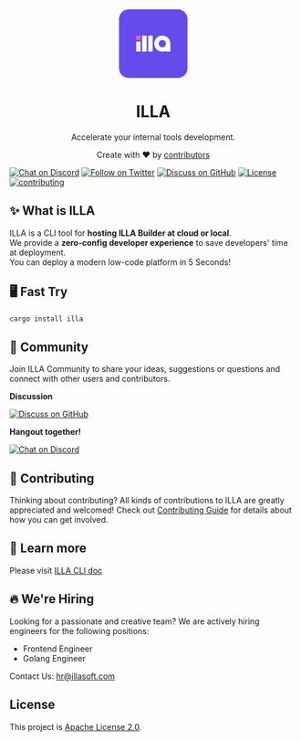 
<div align="center">
    <img alt="ILLA Design Logo" width="120px" height="120px" src="https://github.com/illacloud/.github/blob/main/assets/images/illa-logo.svg"/>
</div>

<h1 align="center">ILLA</h1>

<p align="center">Accelerate your internal tools development.</p>

<div align="center">
  <p>Create with ❤︎ by <a href="https://github.com/illa-family/illa/graphs/contributors">contributors</a></p>
</div>

[![Chat on Discord](https://img.shields.io/badge/chat-Discord-7289DA?logo=discord)](https://discord.gg/illacloud)
[![Follow on Twitter](https://img.shields.io/badge/Twitter-1DA1F2?logo=twitter&logoColor=white)](https://twitter.com/illacloudHQ)
[![Discuss on GitHub](https://img.shields.io/badge/discussions-GitHub-333333?logo=github)](https://github.com/orgs/illa-family/discussions)
[![License](https://img.shields.io/badge/License-Apache_2.0-blue.svg)](./LICENSE)
[![contributing](https://badgen.net/badge/PRs/Welcome/green?icon=storybook)](./CONTRIBUTING.md)

## ✨ What is ILLA

ILLA is a CLI tool for **hosting ILLA Builder at cloud or local**.
<br>We provide a **zero-config developer experience** to save developers' time at deployment.
<br>You can deploy a modern low-code platform in 5 Seconds!

## 🖥 Fast Try

```bash
cargo install illa
```

## 💬 Community

Join ILLA Community to share your ideas, suggestions or questions and connect with other users and contributors.

<b>Discussion</b>

[![Discuss on GitHub](https://img.shields.io/badge/discussions-GitHub-333333?logo=github)](https://github.com/orgs/illa-family/discussions)

<b>Hangout together!</b>

[![Chat on Discord](https://img.shields.io/badge/chat-Discord-7289DA?logo=discord)](https://discord.gg/illacloud)

## 🌱 Contributing

Thinking about contributing? All kinds of contributions to ILLA are greatly appreciated and welcomed! Check
out [Contributing Guide](./CONTRIBUTING.md) for details about how you can get involved.

## 📖 Learn more

Please visit [ILLA CLI doc](https://illacloud.com/docs/illa-cli)

## 🔥 We're Hiring

Looking for a passionate and creative team? We are actively hiring engineers for the following positions:

- Frontend Engineer
- Golang Engineer

Contact Us: hr@illasoft.com

## License

This project is [Apache License 2.0](./LICENSE).
